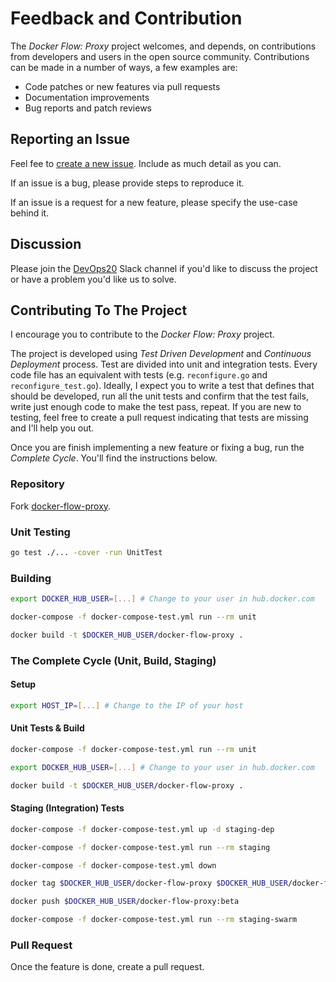 # Feedback and Contribution

The *Docker Flow: Proxy* project welcomes, and depends, on contributions from developers and users in the open source community. Contributions can be made in a number of ways, a few examples are:

* Code patches or new features via pull requests
* Documentation improvements
* Bug reports and patch reviews

## Reporting an Issue

Feel fee to [create a new issue](https://github.com/vfarcic/docker-flow-proxy/issues). Include as much detail as you can.

If an issue is a bug, please provide steps to reproduce it.

If an issue is a request for a new feature, please specify the use-case behind it.

## Discussion

Please join the [DevOps20](http://slack.devops20toolkit.com/) Slack channel if you'd like to discuss the project or have a problem you'd like us to solve.

## Contributing To The Project

I encourage you to contribute to the *Docker Flow: Proxy* project.

The project is developed using *Test Driven Development* and *Continuous Deployment* process. Test are divided into unit and integration tests. Every code file has an equivalent with tests (e.g. `reconfigure.go` and `reconfigure_test.go`). Ideally, I expect you to write a test that defines that should be developed, run all the unit tests and confirm that the test fails, write just enough code to make the test pass, repeat. If you are new to testing, feel free to create a pull request indicating that tests are missing and I'll help you out.

Once you are finish implementing a new feature or fixing a bug, run the *Complete Cycle*. You'll find the instructions below.

### Repository

Fork [docker-flow-proxy](https://github.com/vfarcic/docker-flow-proxy).

### Unit Testing

```bash
go test ./... -cover -run UnitTest
```

### Building

```bash
export DOCKER_HUB_USER=[...] # Change to your user in hub.docker.com

docker-compose -f docker-compose-test.yml run --rm unit

docker build -t $DOCKER_HUB_USER/docker-flow-proxy .
```

### The Complete Cycle (Unit, Build, Staging)

#### Setup

```bash
export HOST_IP=[...] # Change to the IP of your host
```

#### Unit Tests & Build

```bash
docker-compose -f docker-compose-test.yml run --rm unit

export DOCKER_HUB_USER=[...] # Change to your user in hub.docker.com

docker build -t $DOCKER_HUB_USER/docker-flow-proxy .
```

#### Staging (Integration) Tests

```bash
docker-compose -f docker-compose-test.yml up -d staging-dep

docker-compose -f docker-compose-test.yml run --rm staging

docker-compose -f docker-compose-test.yml down

docker tag $DOCKER_HUB_USER/docker-flow-proxy $DOCKER_HUB_USER/docker-flow-proxy:beta

docker push $DOCKER_HUB_USER/docker-flow-proxy:beta

docker-compose -f docker-compose-test.yml run --rm staging-swarm
```

### Pull Request

Once the feature is done, create a pull request.